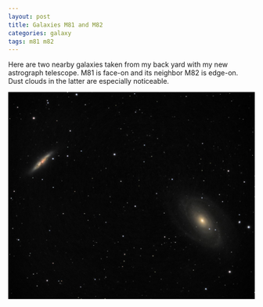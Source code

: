 ```yaml
---
layout: post
title: Galaxies M81 and M82
categories: galaxy
tags: m81 m82
---
```

Here are two nearby galaxies taken from my back yard with my new astrograph telescope. 
M81 is face-on and its neighbor M82 is edge-on. Dust clouds in the latter are especially noticeable. 

![m81+m82](..\images\m81+m82_2020-04-03T21_48_10_Stack_16bits_202frames_606s.jpg)

